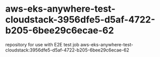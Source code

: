 # aws-eks-anywhere-test-cloudstack-3956dfe5-d5af-4722-b205-6bee29c6ecae-62
repository for use with E2E test job aws-eks-anywhere-test-cloudstack:3956dfe5-d5af-4722-b205-6bee29c6ecae-62
